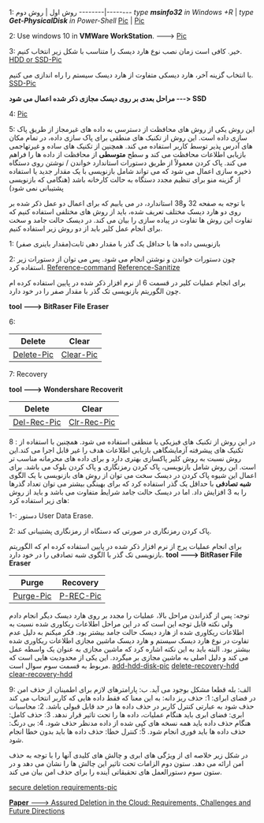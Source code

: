1:
روش اول | روش دوم
--------|--------
*type __msinfo32__ in Windows +R* | *type __Get-PhysicalDisk__ in Power-Shell*
[Pic](https://s16.picofile.com/file/8428076300/model_type_1.png) | [Pic](https://s16.picofile.com/file/8428076518/model_type_2.png)




2: Use windows 10 in __VMWare WorkStation__. ---> [Pic](https://s17.picofile.com/file/8428077776/vm.png)

3: خیر. کافی است زمان نصب نوع هارد دیسک را متناسب با شکل زیر انتخاب کنیم.
[HDD or SSD-Pic](https://s17.picofile.com/file/8428368584/Config.png)

با انتخاب گزینه آخر، هارد دیسکی متفاوت از هارد دیسک سیستم را راه اندازی می کنیم.
[SSD-Pic](https://s17.picofile.com/file/8428330484/ssd_hard_disk.png)

__مراحل بعدی بر روی دیسک مجازی ذکر شده اعمال می شود ---> SSD__

4: [Pic](https://s16.picofile.com/file/8428375134/filess.png)


5:
این روش یکی از روش های محافظت از دسترسی به داده های غیرمجاز از طریق پاک سازی داده  است. این روش از تکنیک های منطقی برای پاک سازی داده، در تمام مکان های آدرس پذیر توسط کاربر استفاده می کند. همچنین از تکنیک های ساده و غیرتهاجمی بازیابی اطلاعات محافظت می کند و سطح __متوسطی__ از محافظت از داده ها را فراهم می کند. پاک کردن معمولاً از طریق دستورات استاندارد خواندن / نوشتن روی دستگاه ذخیره سازی اعمال می شود که می تواند شامل بازنویسی با یک مقدار جدید یا استفاده از گزینه منو برای تنظیم مجدد دستگاه به حالت کارخانه باشد (هنگامی که بازنویسی پشتیبانی نمی شود)

با توجه به صفحه 32 و38 استاندارد، در می یابیم که برای اعمال دو عمل ذکر شده بر روی دو هارد دیسک مختلف تعریف شده، باید از روش های مختلفی استفاده کنیم که تفاوت این روش ها تفاوت در پیاده سازی را بیان می کند.
در دیسک حالت جامد و سخت برای انجام عمل کلیر باید از دو روش زیر استفاده کنیم.

1: بازنویسی داده ها با حداقل یک گذر با مقدار دهی ثابت(مقدار باینری صفر)

2: چون دستورات خواندن و نوشتن انجام می شود. پس می توان از دستورات زیر استفاده کرد.
[Reference-command](https://www.diskpart.com/articles/write-zeros-to-hard-drive-8523.html)
[Reference-Sanitize](https://tinyapps.org/docs/ata_sanitize_hdparm.html)


برای انجام عملیات کلیر در قسمت 6 از نرم افزار ذکر شده  در پایین استفاده کرده ام چون الگوریتم بازنویسی تک گذر با مقدار صفر را در خود دارد.

__tool ---> BitRaser File Eraser__



6: 



Delete | Clear
-------|-------
[Delete-Pic](https://s17.picofile.com/file/8428375192/delete.png)| [Clear-Pic](https://s16.picofile.com/file/8428366918/clear.png)


7: Recovery

__tool ---> Wondershare Recoverit__

Delete | Clear 
-------|------
[Del-Rec-Pic](https://s16.picofile.com/file/8428375226/del_rec.png) | [Clr-Rec-Pic](https://s17.picofile.com/file/8428375284/clr_dec.png)


8 :
در این روش از تکنیک های فیزیکی یا منطقی استفاده می شود. همچنین با استفاده از تکنیک های پیشرفته آزمایشگاهی بازیابی اطلاعات هدف را غیر قابل اجرا می کند.این روش نسبت به روش کلیر پاکسازی بهتری دارد و برای داده های محرمانه مناسب تر است. این روش شامل بازنویسی، پاک کردن رمزنگاری و پاک کردن بلوک می باشد.
برای اعمال این شیوه پاک کردن در دیسک سخت می توان از روش های بازنویسی با یک الگوی __شبه تصادفی__ با حداقل یک گذر استفاده کرد که برای بهینگی بیشتر می توان تعداد گذرها را به 3 افزایش داد.
اما در دیسک حالت جامد شرایط متفاوت می باشد و باید از روش های زیر استفاده کرد:

1-: دستور User Data Erase.

2: پاک کردن رمزنگاری در صورتی که دستگاه از رمزنگاری پشتیبانی کند.

برای انجام عملیات پرج از نرم افزار ذکر شده  در پایین استفاده کرده ام که الگوریتم بازنویسی تک گذر با الگوی شبه تصادفی را در خود دارد.
__tool ---> BitRaser File Eraser__

Purge | Recovery
------|---------
[Purge-Pic](https://s17.picofile.com/file/8428367292/purge.png) | [P-REC-Pic](https://s16.picofile.com/file/8428375334/pg_rec.png)

توجه: پس از گذراندن مراحل بالا، عملیات را مجدد بر روی هارد دیسک دیگر انجام دادم ولی نکته قابل توجه این است که در این مراحل اطلاعات ریکاوری شده نسبت به اطلاعات ریکاوری شده از هارد دیسک حالت جامد بیشتر بود. فکر میکنم به دلیل عدم تفاوت در نوع هارد دیسک سیستم و هارد دیسک ماشین مجازی اطلاعات ریکاوری شده بیشتر بود. البته باید به این نکته اشاره کرد که ماشین مجازی به عنوان یک واسطه عمل می کند و دلیل اصلی به ماشین مجازی بر میگردد. این یکی از محدودیت هایی است که مربوط به قسمت سوم سوال است.
[add-hdd-disk-pic](https://s17.picofile.com/file/8428446600/ssd_hdd.png)
[delete-recovery-hdd](https://s17.picofile.com/file/8428447484/del_rec_hdd.png)
[clear-recovery-hdd](https://s17.picofile.com/file/8428447576/clr_rec_hdd.jpg)

9:
الف: بله قطعا مشکل بوجود می آید.
ب: پارامترهای لازم برای اطمینان از حذف امن در فضای ابرای:
1: حذف ریز دانه: به این معنا که فقط داده هایی که کاربر انتخاب می کند حذف شود به عبارتی کنترل کاربر در حذف داده ها در حد قابل قبولی باشد.
2: محاسبات ابری: فضای ابری باید هنگام عملیات، داده ها را تحت تاثیر قرار ندهد.
3: حذف کامل: هنگام حذف داده باید همه نسخه های کپی شده  از داده مدنظر حذف شود.
4: بی درنگ: حذف داده ها باید فوری انجام شود.
5: کنترل خطا: حذف داده ها باید بدون خطا انجام شود.

در شکل زیر خلاصه ای از ویژگی های ابری و چالش های کلیدی آنها را با توجه به حذف امن ارائه می دهد. ستون دوم الزامات تحت تاثیر این چالش ها را نشان می دهد و در ستون سوم دستورالعمل های تحقیقاتی آینده را برای حذف امن بیان می کند.

[secure deletion requirements-pic](https://s16.picofile.com/file/8428450842/assured_deletion_requirements.png)

[__Paper__ ---> Assured Deletion in the Cloud: Requirements, Challenges
and Future Directions](https://eprints.lancs.ac.uk/id/eprint/81611/1/Assured_deletion_Final_version.pdf)